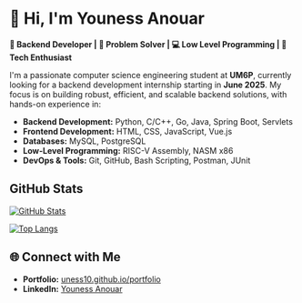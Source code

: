 
# 👋 Hi, I'm **Youness Anouar**  
**🎯 Backend Developer | 🧠 Problem Solver | 💻 Low Level Programming | 🚀 Tech Enthusiast**  

I'm a passionate computer science engineering student at **UM6P**, currently looking for a backend development internship starting in **June 2025**. My focus is on building robust, efficient, and scalable backend solutions, with hands-on experience in:  

- **Backend Development:** Python, C/C++, Go, Java, Spring Boot, Servlets  
- **Frontend Development:** HTML, CSS, JavaScript, Vue.js  
- **Databases:** MySQL, PostgreSQL  
- **Low-Level Programming:** RISC-V Assembly, NASM x86  
- **DevOps & Tools:** Git, GitHub, Bash Scripting, Postman, JUnit  


## GitHub Stats

[![GitHub Stats](https://github-readme-stats.vercel.app/api?username=uness10&show_icons=true&theme=radical)](https://github.com/uness10)

[![Top Langs](https://github-readme-stats.vercel.app/api/top-langs/?username=uness10&layout=compact&theme=radical)](https://github.com/uness10)
## 🌐 **Connect with Me**  
- **Portfolio:** [uness10.github.io/portfolio](https://uness10.github.io/portfolio)  
- **LinkedIn:** [Youness Anouar](https://www.linkedin.com/in/Youness%20Anouar)  

<!---
Uness10/Uness10 is a ✨ special ✨ repository because its `README.md` (this file) appears on your GitHub profile.
You can click the Preview link to take a look at your changes.
--->
